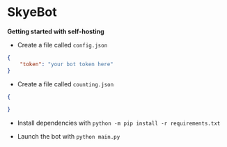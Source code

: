 # SkyeBot

**Getting started with self-hosting**

- Create a file called `config.json`
```json
{
	"token": "your bot token here"
}
```

- Create a file called `counting.json`
```json
{
	
}
```

- Install dependencies with `python -m pip install -r requirements.txt`

- Launch the bot with `python main.py`
